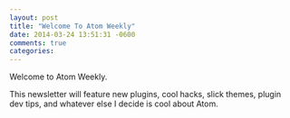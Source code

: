 ```yaml
---
layout: post
title: "Welcome To Atom Weekly"
date: 2014-03-24 13:51:31 -0600
comments: true
categories: 
---
```


Welcome to Atom Weekly.

This newsletter will feature new plugins, cool hacks, slick themes, plugin dev
tips, and whatever else I decide is cool about Atom.
